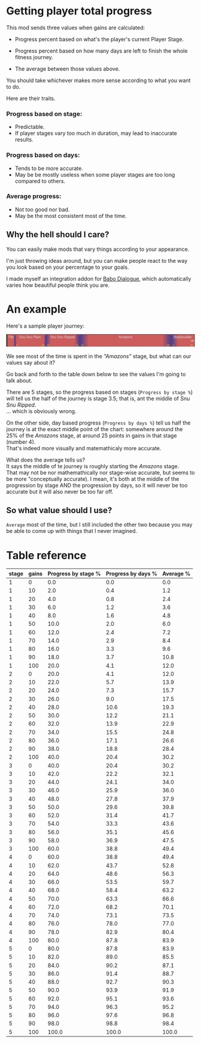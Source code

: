 # Getting player total progress

This mod sends three values when gains are calculated:

- Progress percent based on what's the player's current Player Stage.

- Progress percent based on how many days are left to finish the whole fitness journey.

- The average between those values above.

You should take whichever makes more sense according to what you want to do.

Here are their traits.

### Progress based on stage:
- Predictable.
- If player stages vary too much in duration, may lead to inaccurate results.

### Progress based on days:
- Tends to be more accurate.
- May be be mostly useless when some player stages are too long compared to others.

### Average progress:
- Not too good nor bad.
- May be the most consistent most of the time.

## Why the hell should I care?

You can easily make mods that vary things according to your appearance.

I'm just throwing ideas around, but you can make people react to the way you look based on your percentage to your goals.

I made myself an integration addon for [Babo Dialogue][], which automatically varies how beautiful people think you are.

# An example

Here's a sample player journey:

![journey](img/fitness-journey.png)

We see most of the time is spent in the _"Amazons"_ stage, but what can our values say about it?

Go back and forth to the table down below to see the values I'm going to talk about.

There are 5 stages, so the progress based on stages (`Progress by stage %`) will tell us the half of the journey is stage 3.5; that is, ant the middle of _Snu Snu Ripped_. \
... which is obviously wrong.

On the other side, day based progress (`Progress by days %`) tell us half the journey is at the exact middle point of the chart: somewhere around the 25% of the _Amazons_ stage, at around 25 points in gains in that stage (number 4).\
That's indeed more visually and matemathicaly more accurate.

What does the average tells us? \
It says the middle of te journey is roughly starting the _Amazons_ stage. \
That may not be nor mathemathically nor stage-wise accurate, but seems to be more "conceptually accurate). I mean, it's both at the middle of the progression by stage AND the progression by days, so it will never be too accurate but it will also never be too far off.

## So what value should I use?

`Average` most of the time, but I still included the other two because you may be able to come up with things that I never imagined.

# Table reference

| stage   | gains           | Progress by stage %     | Progress by days %      | Average %       |
|---------|-----------------|-------------------------|-------------------------|-----------------|
| 1       | 0               | 0.0                     | 0.0                     | 0.0             |
| 1       | 10              | 2.0                     | 0.4                     | 1.2             |
| 1       | 20              | 4.0                     | 0.8                     | 2.4             |
| 1       | 30              | 6.0                     | 1.2                     | 3.6             |
| 1       | 40              | 8.0                     | 1.6                     | 4.8             |
| 1       | 50              | 10.0                    | 2.0                     | 6.0             |
| 1       | 60              | 12.0                    | 2.4                     | 7.2             |
| 1       | 70              | 14.0                    | 2.9                     | 8.4             |
| 1       | 80              | 16.0                    | 3.3                     | 9.6             |
| 1       | 90              | 18.0                    | 3.7                     | 10.8            |
| 1       | 100             | 20.0                    | 4.1                     | 12.0            |
| 2       | 0               | 20.0                    | 4.1                     | 12.0            |
| 2       | 10              | 22.0                    | 5.7                     | 13.9            |
| 2       | 20              | 24.0                    | 7.3                     | 15.7            |
| 2       | 30              | 26.0                    | 9.0                     | 17.5            |
| 2       | 40              | 28.0                    | 10.6                    | 19.3            |
| 2       | 50              | 30.0                    | 12.2                    | 21.1            |
| 2       | 60              | 32.0                    | 13.9                    | 22.9            |
| 2       | 70              | 34.0                    | 15.5                    | 24.8            |
| 2       | 80              | 36.0                    | 17.1                    | 26.6            |
| 2       | 90              | 38.0                    | 18.8                    | 28.4            |
| 2       | 100             | 40.0                    | 20.4                    | 30.2            |
| 3       | 0               | 40.0                    | 20.4                    | 30.2            |
| 3       | 10              | 42.0                    | 22.2                    | 32.1            |
| 3       | 20              | 44.0                    | 24.1                    | 34.0            |
| 3       | 30              | 46.0                    | 25.9                    | 36.0            |
| 3       | 40              | 48.0                    | 27.8                    | 37.9            |
| 3       | 50              | 50.0                    | 29.6                    | 39.8            |
| 3       | 60              | 52.0                    | 31.4                    | 41.7            |
| 3       | 70              | 54.0                    | 33.3                    | 43.6            |
| 3       | 80              | 56.0                    | 35.1                    | 45.6            |
| 3       | 90              | 58.0                    | 36.9                    | 47.5            |
| 3       | 100             | 60.0                    | 38.8                    | 49.4            |
| 4       | 0               | 60.0                    | 38.8                    | 49.4            |
| 4       | 10              | 62.0                    | 43.7                    | 52.8            |
| 4       | 20              | 64.0                    | 48.6                    | 56.3            |
| 4       | 30              | 66.0                    | 53.5                    | 59.7            |
| 4       | 40              | 68.0                    | 58.4                    | 63.2            |
| 4       | 50              | 70.0                    | 63.3                    | 66.6            |
| 4       | 60              | 72.0                    | 68.2                    | 70.1            |
| 4       | 70              | 74.0                    | 73.1                    | 73.5            |
| 4       | 80              | 76.0                    | 78.0                    | 77.0            |
| 4       | 90              | 78.0                    | 82.9                    | 80.4            |
| 4       | 100             | 80.0                    | 87.8                    | 83.9            |
| 5       | 0               | 80.0                    | 87.8                    | 83.9            |
| 5       | 10              | 82.0                    | 89.0                    | 85.5            |
| 5       | 20              | 84.0                    | 90.2                    | 87.1            |
| 5       | 30              | 86.0                    | 91.4                    | 88.7            |
| 5       | 40              | 88.0                    | 92.7                    | 90.3            |
| 5       | 50              | 90.0                    | 93.9                    | 91.9            |
| 5       | 60              | 92.0                    | 95.1                    | 93.6            |
| 5       | 70              | 94.0                    | 96.3                    | 95.2            |
| 5       | 80              | 96.0                    | 97.6                    | 96.8            |
| 5       | 90              | 98.0                    | 98.8                    | 98.4            |
| 5       | 100             | 100.0                   | 100.0                   | 100.0           |


[Babo Dialogue]: https://www.loverslab.com/files/file/17496-babodialogue/
